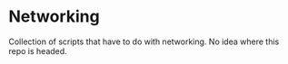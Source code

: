 # Networking
Collection of scripts that have to do with networking. No idea where this repo is headed.
